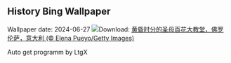 ## History Bing Wallpaper
Wallpaper date: 2024-06-27
![](https://www.bing.com/th?id=OHR.FlorenceDuomo_ZH-CN7379412586_UHD.jpg&w=1000)Download: [黄昏时分的圣母百花大教堂，佛罗伦萨，意大利 (© Elena Pueyo/Getty Images)](https://www.bing.com/th?id=OHR.FlorenceDuomo_ZH-CN7379412586_UHD.jpg)

Auto get programm by LtgX
